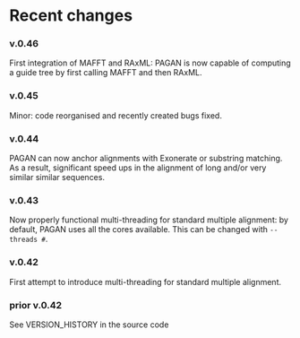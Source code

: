 # Recent changes #

### v.0.46 ###
First integration of MAFFT and RAxML: PAGAN is now capable of computing a guide tree by first calling MAFFT and then RAxML.


### v.0.45 ###
Minor: code reorganised and recently created bugs fixed.


### v.0.44 ###
PAGAN can now anchor alignments with Exonerate or substring matching. As a result, significant speed ups in the alignment of long and/or very similar similar sequences.


### v.0.43 ###
Now properly functional multi-threading for standard multiple alignment:
by default, PAGAN uses all the cores available. This can be changed with `--threads #`.

### v.0.42 ###
First attempt to introduce multi-threading for standard multiple alignment.

### prior v.0.42 ###
See VERSION\_HISTORY in the source code